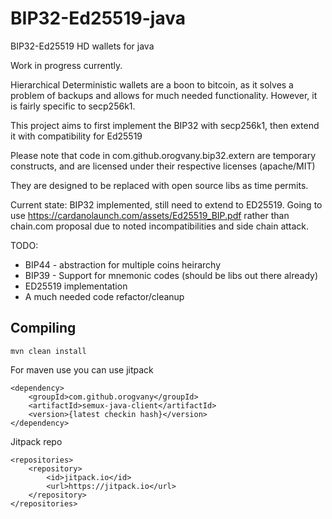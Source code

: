 # BIP32-Ed25519-java
BIP32-Ed25519 HD wallets for java

Work in progress currently.

Hierarchical Deterministic wallets are a boon to bitcoin, as it solves a problem of backups and allows for much needed functionality.
However, it is fairly specific to secp256k1.  

This project aims to first implement the BIP32 with secp256k1, then extend it with compatibility for Ed25519

Please note that code in com.github.orogvany.bip32.extern are temporary constructs, and are licensed under their respective
licenses (apache/MIT)

They are designed to be replaced with open source libs as time permits.

Current state:
BIP32 implemented, still need to extend to ED25519.
Going to use
https://cardanolaunch.com/assets/Ed25519_BIP.pdf
rather than chain.com proposal due to noted incompatibilities and side chain attack.

TODO:
* BIP44 - abstraction for multiple coins heirarchy
* BIP39 - Support for mnemonic codes (should be libs out there already)
* ED25519 implementation
* A much needed code refactor/cleanup

## Compiling
```
mvn clean install
```

For maven use you can use jitpack

```
<dependency>
    <groupId>com.github.orogvany</groupId>
    <artifactId>semux-java-client</artifactId>
    <version>{latest checkin hash}</version>
</dependency>
```

Jitpack repo

```
<repositories>
    <repository>
        <id>jitpack.io</id>
        <url>https://jitpack.io</url>
    </repository>
</repositories>
```
